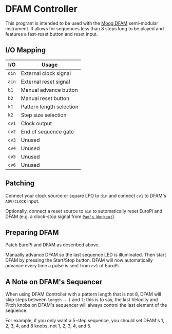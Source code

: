 # DFAM Controller

This program is intended to be used with the [Moog DFAM](https://www.moogmusic.com/synthesizers/dfam-drummer-another-mother/)
semi-modular instrument. It allows for sequences less than 8 steps long to be played and features a
fast-reset button and reset input.

## I/O Mapping

| I/O           | Usage
|---------------|--------------------------|
| `din`         | External clock signal    |
| `ain`         | External reset signal    |
| `b1`          | Manual advance button    |
| `b2`          | Manual reset button      |
| `k1`          | Pattern length selection |
| `k2`          | Step size selection      |
| `cv1`         | Clock output             |
| `cv2`         | End of sequence gate     |
| `cv3`         | Unused                   |
| `cv4`         | Unused                   |
| `cv5`         | Unused                   |
| `cv6`         | Unused                   |

## Patching

Connect your clock source or square LFO to `din` and connect `cv1` to DFAM's `ADV/CLOCK` input.

Optionally, connect a reset source to `ain` to automatically reset EuroPi and DFAM (e.g. a
clock-stop signal from [`Pam's Workout`](/software/contrib/pams.md)).

## Preparing DFAM

Patch EuroPi and DFAM as described above.

Manually advance DFAM so the last sequence LED is illuminated. Then start DFAM by pressing the
Start/Stop button. DFAM will now automatically advance every time a pulse is sent from `cv1` of
EuroPi.

## A Note on DFAM's Sequencer

When using DFAM Controller with a pattern length that is not 8, DFAM will skip steps
between `length - 1` and `7`; this is to say, the last Velocity and Pitch knobs on DFAM's
sequencer will always control the last element of the sequence.

For example, if you only want a 5-step sequence, you should set DFAM's 1, 2, 3, 4, and 8 knobs,
not 1, 2, 3, 4, and 5.
